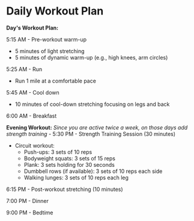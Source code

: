 # Daily Workout Plan

**Day's Workout Plan:**

5:15 AM - Pre-workout warm-up
- 5 minutes of light stretching
- 5 minutes of dynamic warm-up (e.g., high knees, arm circles)

5:25 AM - Run
- Run 1 mile at a comfortable pace

5:45 AM - Cool down
- 10 minutes of cool-down stretching focusing on legs and back

6:00 AM - Breakfast

**Evening Workout:**
*Since you are active twice a week, on those days add strength training* - 
5:30 PM - Strength Training Session (30 minutes)
- Circuit workout: 
  - Push-ups: 3 sets of 10 reps
  - Bodyweight squats: 3 sets of 15 reps
  - Plank: 3 sets holding for 30 seconds
  - Dumbbell rows (if available): 3 sets of 10 reps each side
  - Walking lunges: 3 sets of 10 reps each leg

6:15 PM - Post-workout stretching (10 minutes)

7:00 PM - Dinner

9:00 PM - Bedtime
